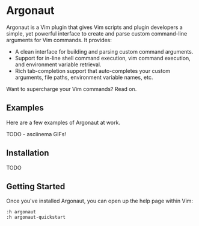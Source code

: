 # Argonaut

Argonaut is a Vim plugin that gives Vim scripts and plugin developers a simple,
yet powerful interface to create and parse custom command-line arguments for
Vim commands. It provides:

* A clean interface for building and parsing custom command arguments.
* Support for in-line shell command execution, vim command execution, and
  environment variable retrieval.
* Rich tab-completion support that auto-completes your custom arguments, file
  paths, environment variable names, etc.

Want to supercharge your Vim commands? Read on.

## Examples

Here are a few examples of Argonaut at work.


TODO - asciinema GIFs!


## Installation

TODO

## Getting Started

Once you've installed Argonaut, you can open up the help page within Vim:

```vim
:h argonaut
:h argonaut-quickstart
```

